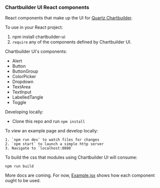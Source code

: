### Chartbuilder UI React components

React components that make up the UI for [Quartz Chartbuilder](https://github.com/Quartz/Chartbuilder).

To use in your React project:

1. npm install chartbuilder-ui
2. `require` any of the components defined by Chartbuilder UI.

Chartbuilder UI's components:

* Alert
* Button
* ButtonGroup
* ColorPicker
* Dropdown
* TextArea
* TextInput
* LabelledTangle
* Toggle

Developing locally:

* Clone this repo and run `npm install`

To view an example page and develop locally:

    1. `npm run dev` to watch files for changes
    2. `npm start` to launch a simple http server
    3. Navigate to `localhost:8080`

To build the css that modules using Chartbuilder UI will consume:

    npm run build

More docs are coming. For now, [Example.jsx](Example.jsx) shows how each
component ought to be used.
